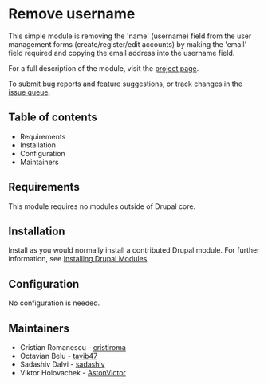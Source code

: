 # Remove username

This simple module is removing the 'name' (username) field from
the user management forms (create/register/edit accounts) by making the 'email' field
required and copying the email address into the username field.

For a full description of the module, visit the
[project page](https://www.drupal.org/project/remove_username).

To submit bug reports and feature suggestions, or track changes in the
[issue queue](https://www.drupal.org/project/issues/remove_username).


## Table of contents

- Requirements
- Installation
- Configuration
- Maintainers


## Requirements

This module requires no modules outside of Drupal core.


## Installation

Install as you would normally install a contributed Drupal module. For further
information, see
[Installing Drupal Modules](https://www.drupal.org/docs/extending-drupal/installing-drupal-modules).


## Configuration

No configuration is needed.


## Maintainers

- Cristian Romanescu - [cristiroma](https://www.drupal.org/u/cristiroma)
- Octavian Belu - [tavib47](https://www.drupal.org/u/tavib47)
- Sadashiv Dalvi - [sadashiv](https://www.drupal.org/u/sadashiv)
- Viktor Holovachek - [AstonVictor](https://www.drupal.org/u/astonvictor)
